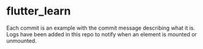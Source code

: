# flutter_learn

Each commit is an example with the commit message describing what it is.
Logs have been added in this repo to notify when an element is mounted or unmounted.
